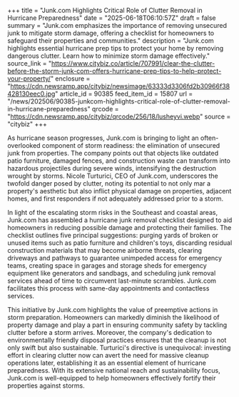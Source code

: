 +++
title = "Junk.com Highlights Critical Role of Clutter Removal in Hurricane Preparedness"
date = "2025-06-18T06:10:57Z"
draft = false
summary = "Junk.com emphasizes the importance of removing unsecured junk to mitigate storm damage, offering a checklist for homeowners to safeguard their properties and communities."
description = "Junk.com highlights essential hurricane prep tips to protect your home by removing dangerous clutter. Learn how to minimize storm damage effectively."
source_link = "https://www.citybiz.co/article/707991/clear-the-clutter-before-the-storm-junk-com-offers-hurricane-prep-tips-to-help-protect-your-property/"
enclosure = "https://cdn.newsramp.app/citybiz/newsimage/63333d3306fd2b30966f38428130eec0.jpg"
article_id = 90385
feed_item_id = 15807
url = "/news/202506/90385-junkcom-highlights-critical-role-of-clutter-removal-in-hurricane-preparedness"
qrcode = "https://cdn.newsramp.app/citybiz/qrcode/256/18/lusheyvi.webp"
source = "citybiz"
+++

<p>As hurricane season progresses, Junk.com is bringing to light an often-overlooked component of storm readiness: the elimination of unsecured junk from properties. The company points out that objects like outdated patio furniture, damaged fences, and construction waste can transform into hazardous projectiles during severe winds, intensifying the destruction wrought by storms. Nicole Turturici, CEO of Junk.com, underscores the twofold danger posed by clutter, noting its potential to not only mar a property's aesthetic but also inflict physical damage on properties, adjacent homes, and first responders if not adequately addressed prior to a storm.</p><p>In light of the escalating storm risks in the Southeast and coastal areas, Junk.com has assembled a hurricane junk removal checklist designed to aid homeowners in reducing possible damage and protecting their families. The checklist outlines five principal suggestions: purging yards of broken or unused items such as patio furniture and children's toys, discarding residual construction materials that may become airborne threats, clearing driveways and pathways to guarantee unimpeded access for emergency teams, creating space in garages and storage sheds for emergency equipment like generators and sandbags, and scheduling junk removal services ahead of time to circumvent last-minute scrambles. Junk.com facilitates this process with same-day appointments and contactless services.</p><p>This initiative by Junk.com highlights the value of preemptive actions in storm preparation. Homeowners can markedly diminish the likelihood of property damage and play a part in ensuring community safety by tackling clutter before a storm arrives. Moreover, the company's dedication to environmentally friendly disposal practices ensures that the cleanup is not only swift but also sustainable. Turturici's directive is unequivocal: investing effort in clearing clutter now can avert the need for massive cleanup operations later, establishing it as an essential element of hurricane preparedness. With its extensive national reach and sustainability focus, Junk.com is well-equipped to help homeowners effectively fortify their properties against storms.</p>